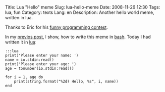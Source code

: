 Title: Lua "Hello" meme
Slug: lua-hello-meme
Date: 2008-11-26 12:30
Tags: lua, fun
Category: texts
Lang: en
Description: Another hello world meme, written in lua.

Thanks to Eric for his [funny programming contest][contest].

In my [previos post][back], I show, how to write this meme in [bash][]. Today I had written it in [lua][]:

    :::lua
    print('Please enter your name: ')
    name = io.stdin:read()
    print('Please enter your age: ')
    age = tonumber(io.stdin:read())

    for i = 1, age do
        print(string.format("%2d) Hello, %s", i, name))
    end

[lua]: http://www.lua.org/manual/5.1/manual.html
[back]: http://aartemenko.com/texts/bash-meme/
[contest]: http://www.eflorenzano.com/blog/post/trying-start-programming-meme/
[bash]: http://tldp.org/LDP/Bash-Beginners-Guide/html/